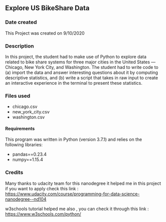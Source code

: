 ## Explore US BikeShare Data

### Date created
This Project was created on 9/10/2020

### Description
In this project, the student had to make use of Python to explore data related to bike share systems for three major cities in the United States — Chicago, New York City, and Washington. 
The student had to write code to (a) import the data and answer interesting questions about it by computing descriptive statistics, and 
(b) write a script that takes in raw input to create an interactive experience in the terminal to present these statistics.

### Files used
* chicago.csv
* new_york_city.csv
* washington.csv

#### Requirements
This program was written in Python (version 3.7.1) and relies on the following libraries:

* pandas==0.23.4
* numpy==1.15.4

### Credits
Many thanks to udacity team for this nanodegree it helped me in this project if you want to apply check this link : https://www.udacity.com/course/programming-for-data-science-nanodegree--nd104

w3schools tutorial helped me also , you can check it through this link : https://www.w3schools.com/python/ 

